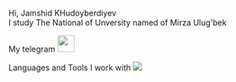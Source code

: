Hi, Jamshid KHudoyberdiyev <br>
I study The National of Unversity named of Mirza Ulug'bek <br>

My telegram <a href="https://t.me/Jamshid_7112">
<img src="https://upload.wikimedia.org/wikipedia/commons/thumb/8/82/Telegram_logo.svg/2048px-Telegram_logo.svg.png" width="30px">
</a>


Languages and Tools I work with 
<code><img src="http://assets.stickpng.com/thumbs/5847f5bdcef1014c0b5e489c.png"></code>
